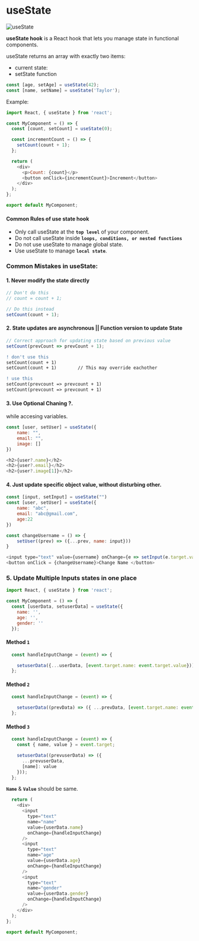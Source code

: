 # useState

![useState](https://github.com/ahsan-chy/React-JS-Notes/assets/85479513/4c3ab842-817b-40ac-99ec-60979c66efc6)

**useState hook** is a React hook that lets you manage state in functional components. 

useState returns an array with exactly two items:
-  current state: 
-  setState function

```javascript
const [age, setAge] = useState(42);
const [name, setName] = useState('Taylor');
```
Example:
```javascript
import React, { useState } from 'react';

const MyComponent = () => {
  const [count, setCount] = useState(0);

  const incrementCount = () => {
    setCount(count + 1);
  };

  return (
    <div>
      <p>Count: {count}</p>
      <button onClick={incrementCount}>Increment</button>
    </div>
  );
};

export default MyComponent;
```

#### Common Rules of use state hook

- Only call useState at the **`top level`** of your component. 
- Do not call useState inside **`loops, conditions, or nested functions`**
- Do not use useState to manage global state.
- Use useState to manage **`local state`**. 



### Common Mistakes in useState:

#### 1. Never modify the state directly

```javascript
// Don't do this
// count = count + 1;

// Do this instead
setCount(count + 1);
```




#### 2. State updates are asynchronous || Function version to update State

```javascript
// Correct approach for updating state based on previous value
setCount(prevCount => prevCount + 1);
```


```diff
! don't use this
setCount(count + 1)
setCount(count + 1)        // This may override eachother

! use this
setCount(prevcount => prevcount + 1)
setCount(prevcount => prevcount + 1)
```

#### 3. Use Optional Chaning ?. 
while accesing variables. 

```javascript
const [user, setUser] = useState({
    name: "",
    email: "",
    image: []
})

<h2>{user?.name}</h2>
<h2>{user?.email}</h2>
<h2>{user?.image[1]}</h2>
```

#### 4. Just update **specific** object value, without disturbing other.

```javascript
const [input, setInput] = useState("")
const [user, setUser] = useState({
    name: "abc",
    email: "abc@gmail.com",
    age:22
})

const changeUsername = () => {
    setUser((prev) => ({...prev, name: input}))
}

<input type="text" value={username} onChange={e => setInput(e.target.value)} />
<button onClick = {changeUsername}>Change Name </button>
```


### 5. Update Multiple Inputs states in one place


```javascript
import React, { useState } from 'react';

const MyComponent = () => {
  const [userData, setuserData] = useState({
    name: '',
    age: '',
    gender: ''
  });
```

#### Method `1`
```javascript
  const handleInputChange = (event) => {

    setuserData({...userData, [event.target.name: event.target.value}));
  };
```

#### Method `2`
```javascript
  const handleInputChange = (event) => {

    setuserData((prevData) => ({ ...prevData, [event.target.name: event.target.value}));
  };
```

#### Method `3`
```javascript
  const handleInputChange = (event) => {
    const { name, value } = event.target;

    setuserData((prevuserData) => ({
      ...prevuserData,
      [name]: value
    }));
  };
```

**`Name`** & **`Value`** should be same. 
```javascript
  return (
    <div>
      <input
        type="text"
        name="name"
        value={userData.name}
        onChange={handleInputChange}
      />
      <input
        type="text"
        name="age"
        value={userData.age}
        onChange={handleInputChange}
      />
      <input
        type="text"
        name="gender"
        value={userData.gender}
        onChange={handleInputChange}
      />
    </div>
  );
};

export default MyComponent;
```
